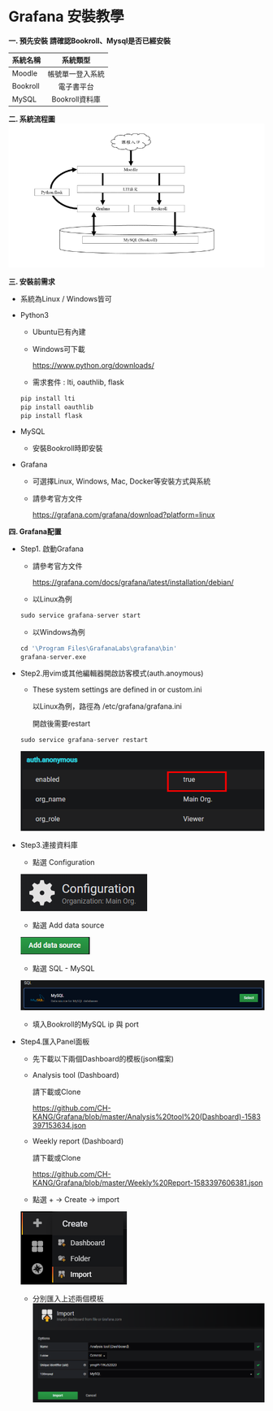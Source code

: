# Grafana 安裝教學
**一. 預先安裝
請確認Bookroll、Mysql是否已經安裝**

系統名稱       | 系統類型           | 
--------------|:-----------------:|
Moodle        | 帳號單一登入系統   |  
Bookroll      | 電子書平台        |  
MySQL         | Bookroll資料庫    | 


**二. 系統流程圖**
![image](https://github.com/CH-KANG/Grafana/blob/master/Pic/flow_chart.png)


**三. 安裝前需求**
* 系統為Linux / Windows皆可

* Python3
  * Ubuntu已有內建
  * Windows可下載  
  
    https://www.python.org/downloads/
  * 需求套件 : lti, oauthlib, flask
   ```python
   pip install lti
   pip install oauthlib
   pip install flask
   ```
* MySQL   
  * 安裝Bookroll時即安裝
  
* Grafana
  * 可選擇Linux, Windows, Mac, Docker等安裝方式與系統
  * 請參考官方文件  
  
    https://grafana.com/grafana/download?platform=linux
    

**四. Grafana配置**
* Step1. 啟動Grafana
  * 請參考官方文件  
  
    https://grafana.com/docs/grafana/latest/installation/debian/
  * 以Linux為例
   ```python
   sudo service grafana-server start
   ```
  * 以Windows為例   
   ```python
   cd '\Program Files\GrafanaLabs\grafana\bin'
   grafana-server.exe
   ```  
* Step2.用vim或其他編輯器開啟訪客模式(auth.anoymous)
  * These system settings are defined in or custom.ini
  
    以Linux為例，路徑為 /etc/grafana/grafana.ini
    
    開啟後需要restart
   ```python
   sudo service grafana-server restart
   ```    
    ![image](https://github.com/CH-KANG/Grafana/blob/master/Pic/auth.anony.png)
    
* Step3.連接資料庫
  * 點選 Configuration    
  
  ![image](https://github.com/CH-KANG/Grafana/blob/master/Pic/Configuration.PNG)
  * 點選 Add data source
  
  ![image](https://github.com/CH-KANG/Grafana/blob/master/Pic/Add%20data%20source.PNG)
  * 點選 SQL - MySQL
  
  ![image](https://github.com/CH-KANG/Grafana/blob/master/Pic/SQL.PNG)
  
  * 填入Bookroll的MySQL ip 與 port
  
* Step4.匯入Panel面板
  * 先下載以下兩個Dashboard的模板(json檔案)
  * Analysis tool (Dashboard) 
  
    請下載或Clone
    
    https://github.com/CH-KANG/Grafana/blob/master/Analysis%20tool%20(Dashboard)-1583397153634.json
    
  * Weekly report (Dashboard) 
  
    請下載或Clone
    
    https://github.com/CH-KANG/Grafana/blob/master/Weekly%20Report-1583397606381.json

  * 點選 + → Create → import
  
  ![image](https://github.com/CH-KANG/Grafana/blob/master/Pic/import.png)
  * 分別匯入上述兩個模板
  ![image](https://github.com/CH-KANG/Grafana/blob/master/Pic/importjson.PNG)


